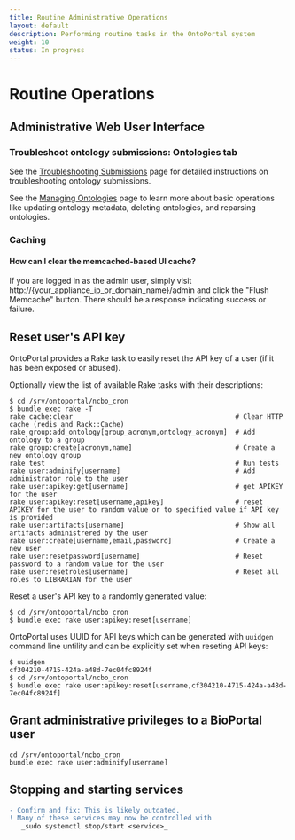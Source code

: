 ```yaml
---
title: Routine Administrative Operations
layout: default
description: Performing routine tasks in the OntoPortal system
weight: 10
status: In progress
---
```


# Routine Operations

## Administrative Web User Interface

### Troubleshoot ontology submissions: Ontologies tab

See the [Troubleshooting Submissions](../../ontologies/troubleshooting_submissions) page
for detailed instructions on troubleshooting ontology submissions.

See the [Managing Ontologies](../../ontologies/managing_ontologies) page 
to learn more about basic operations like updating ontology metadata, deleting ontologies,
and reparsing ontologies.

### Caching

#### How can I clear the memcached-based UI cache?

If you are logged in as the admin user, simply visit http://{your_appliance_ip_or_domain_name}/admin and click the "Flush Memcache" button. There should be a response indicating success or failure.

## Reset user's API key

OntoPortal provides a Rake task to easily reset the API key of a user (if it has been exposed or abused).

Optionally view the list of available Rake tasks with their descriptions:

```
$ cd /srv/ontoportal/ncbo_cron
$ bundle exec rake -T
rake cache:clear                                         # Clear HTTP cache (redis and Rack::Cache)
rake group:add_ontology[group_acronym,ontology_acronym]  # Add ontology to a group
rake group:create[acronym,name]                          # Create a new ontology group
rake test                                                # Run tests
rake user:adminify[username]                             # Add administrator role to the user
rake user:apikey:get[username]                           # get APIKEY for the user
rake user:apikey:reset[username,apikey]                  # reset APIKEY for the user to random value or to specified value if API key is provided
rake user:artifacts[username]                            # Show all artifacts administrered by the user
rake user:create[username,email,password]                # Create a new user
rake user:resetpassword[username]                        # Reset password to a random value for the user
rake user:resetroles[username]                           # Reset all roles to LIBRARIAN for the user
```

Reset a user's API key to a randomly generated value: 

```
$ cd /srv/ontoportal/ncbo_cron
$ bundle exec rake user:apikey:reset[username]
```

OntoPortal uses UUID for API keys which can be generated with `uuidgen` command line untility and can be explicitly set when reseting API keys:

```
$ uuidgen
cf304210-4715-424a-a48d-7ec04fc8924f
$ cd /srv/ontoportal/ncbo_cron
$ bundle exec rake user:apikey:reset[username,cf304210-4715-424a-a48d-7ec04fc8924f]
```

## Grant administrative privileges to a BioPortal user

```
cd /srv/ontoportal/ncbo_cron
bundle exec rake user:adminify[username]
```


## Stopping and starting services

```diff
- Confirm and fix: This is likely outdated.
! Many of these services may now be controlled with 
   _sudo systemctl stop/start <service>_
```










